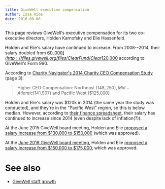 ```yaml
---
title: GiveWell executive compensation
author: Issa Rice
date: 2016-08-08
---
```


This page reviews GiveWell's executive compensation for its two co-executive directors, Holden Karnofsky and Elie Hassenfeld.

Holden and Elie's salary have continued to increase.
From 2008--2014, their salary doubled from [$60,000](http://files.givewell.org/files/ClearFund/Clear%20Fund%20Form%20990%20-%202008%20-%20personal%20donor%20info%20removed.pdf) to [$120,000](http://files.givewell.org/files/ClearFund/GiveWell%20IRS%20Form%20990%202014.pdf) according to GiveWell's Form 990.

According to [Charity Navigator's 2014 Charity CEO Compensation Study](http://www.charitynavigator.org/docs/2014_CEO_Compensation_Study.pdf) (page 3):

> Higher CEO Compensation: Northeast ($148,250), Mid-Atlantic ($141,907) and Pacific West ($125,000)

Holden and Elie's salary was $120k in 2014 (the same year the study was conducted), and they're in the "Pacific West" region, so this is below median.
However, according to [their finance spreadsheet](http://blog.givewell.org/files/GiveWell_budget_Dec_2015_%28public%29.xlsx), their salary has continued to increase since 2014 (even despite lack of inflation(?)).

At the June 2015 GiveWell board meeting, Holden and Elie [proposed a salary increase from $130,000 to $150,000](http://files.givewell.org/files/ClearFund/Meeting_2015_06_17/Attachment_G_Executive_compensation.pdf) (which was approved).

At the [June 2016 GiveWell board meeting][june2016 meeting], Holden and Elie
[proposed a salary increase from $150,000 to $175,000][june2016], which was
approved.

# See also

- [GiveWell staff growth]()

[june2016]: http://files.givewell.org/files/ClearFund/Meeting_2016_06_14/Attachment_F_Executive_compensation.pdf "Attachment F, Executive compensation review."
[june2016 meeting]: http://www.givewell.org/about/official-records/board-meeting-33 "“Clear Fund Board Meeting - June 14, 2016”. GiveWell."
